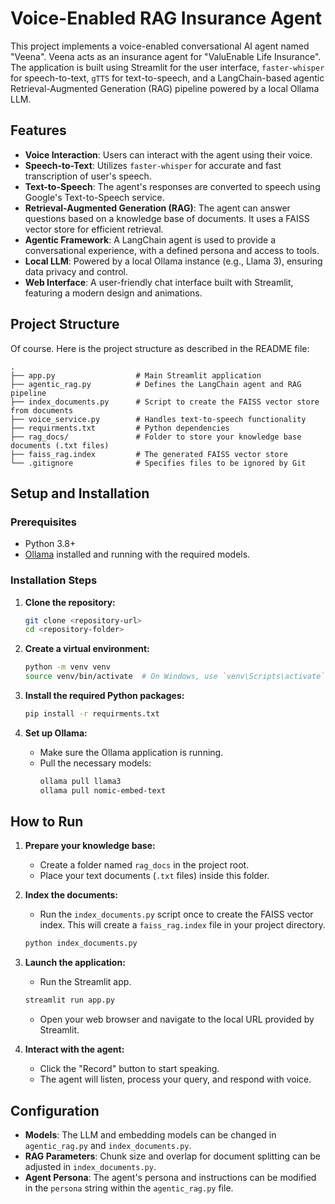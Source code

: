 # Voice-Enabled RAG Insurance Agent

This project implements a voice-enabled conversational AI agent named "Veena". Veena acts as an insurance agent for "ValuEnable Life Insurance". The application is built using Streamlit for the user interface, `faster-whisper` for speech-to-text, `gTTS` for text-to-speech, and a LangChain-based agentic Retrieval-Augmented Generation (RAG) pipeline powered by a local Ollama LLM.

## Features

* **Voice Interaction**: Users can interact with the agent using their voice.
* **Speech-to-Text**: Utilizes `faster-whisper` for accurate and fast transcription of user's speech.
* **Text-to-Speech**: The agent's responses are converted to speech using Google's Text-to-Speech service.
* **Retrieval-Augmented Generation (RAG)**: The agent can answer questions based on a knowledge base of documents. It uses a FAISS vector store for efficient retrieval.
* **Agentic Framework**: A LangChain agent is used to provide a conversational experience, with a defined persona and access to tools.
* **Local LLM**: Powered by a local Ollama instance (e.g., Llama 3), ensuring data privacy and control.
* **Web Interface**: A user-friendly chat interface built with Streamlit, featuring a modern design and animations.

## Project Structure
Of course. Here is the project structure as described in the README file:

```
.
├── app.py                  # Main Streamlit application
├── agentic_rag.py          # Defines the LangChain agent and RAG pipeline
├── index_documents.py      # Script to create the FAISS vector store from documents
├── voice_service.py        # Handles text-to-speech functionality
├── requirments.txt         # Python dependencies
├── rag_docs/               # Folder to store your knowledge base documents (.txt files)
├── faiss_rag.index         # The generated FAISS vector store
└── .gitignore              # Specifies files to be ignored by Git
```
## Setup and Installation

### Prerequisites

* Python 3.8+
* [Ollama](https://ollama.ai/) installed and running with the required models.

### Installation Steps

1.  **Clone the repository:**
    ```bash
    git clone <repository-url>
    cd <repository-folder>
    ```

2.  **Create a virtual environment:**
    ```bash
    python -m venv venv
    source venv/bin/activate  # On Windows, use `venv\Scripts\activate`
    ```

3.  **Install the required Python packages:**
    ```bash
    pip install -r requirments.txt
    ```

4.  **Set up Ollama:**
    * Make sure the Ollama application is running.
    * Pull the necessary models:
        ```bash
        ollama pull llama3
        ollama pull nomic-embed-text
        ```

## How to Run

1.  **Prepare your knowledge base:**
    * Create a folder named `rag_docs` in the project root.
    * Place your text documents (`.txt` files) inside this folder.

2.  **Index the documents:**
    * Run the `index_documents.py` script once to create the FAISS vector index. This will create a `faiss_rag.index` file in your project directory.
    ```bash
    python index_documents.py
    ```

3.  **Launch the application:**
    * Run the Streamlit app.
    ```bash
    streamlit run app.py
    ```
    * Open your web browser and navigate to the local URL provided by Streamlit.

4.  **Interact with the agent:**
    * Click the "Record" button to start speaking.
    * The agent will listen, process your query, and respond with voice.

## Configuration

* **Models**: The LLM and embedding models can be changed in `agentic_rag.py` and `index_documents.py`.
* **RAG Parameters**: Chunk size and overlap for document splitting can be adjusted in `index_documents.py`.
* **Agent Persona**: The agent's persona and instructions can be modified in the `persona` string within the `agentic_rag.py` file.
